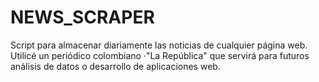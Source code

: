 # NEWS_SCRAPER
Script para almacenar diariamente las noticias de cualquier página web. 
Utilicé un periódico colombiano ·"La República" que servirá para futuros análisis de datos o desarrollo de aplicaciones web.
